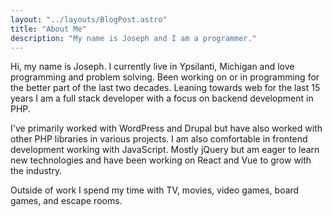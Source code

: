 ```yaml
---
layout: "../layouts/BlogPost.astro"
title: "About Me"
description: "My name is Joseph and I am a programmer."
---
```


Hi, my name is Joseph. I currently live in Ypsilanti, Michigan and love programming and problem solving. Been working on or in 
programming for the better part of the last two decades. Leaning towards web for the last 15 years I am a full stack developer with
a focus on backend development in PHP.
 
I've primarily worked with WordPress and Drupal but have also worked with other PHP libraries in various projects. I am also comfortable in frontend 
development working with JavaScript. Mostly jQuery but am eager to learn new technologies and have been working on React and Vue to grow with the industry.

Outside of work I spend my time with TV, movies, video games, board games, and escape rooms.
